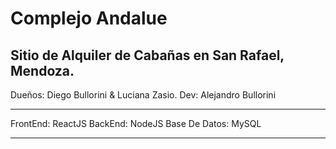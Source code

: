 # Complejo Andalue
## Sitio de Alquiler de Cabañas en San Rafael, Mendoza.
Dueños: Diego Bullorini & Luciana Zasio. 
Dev: Alejandro Bullorini
***
FrontEnd: ReactJS
BackEnd: NodeJS
Base De Datos: MySQL
***
